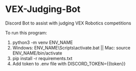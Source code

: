 # VEX-Judging-Bot
Discord Bot to assist with judging VEX Robotics competitions

To run this program:

1. python3 -m venv ENV_NAME
2. Windows: ENV_NAME\Scripts\activate.bat || Mac: source ENV_NAME/bin/activate
3. pip install -r requirements.txt
4. Add token to .env file with DISCORD_TOKEN={{token}}